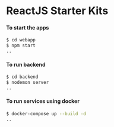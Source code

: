 # ReactJS Starter Kits

#### To start the apps

```bash
$ cd webapp
$ npm start
..
```

#### To run backend

```bash
$ cd backend
$ nodemon server
..
```

#### To run services using docker

```bash
$ docker-compose up --build -d
..
```


